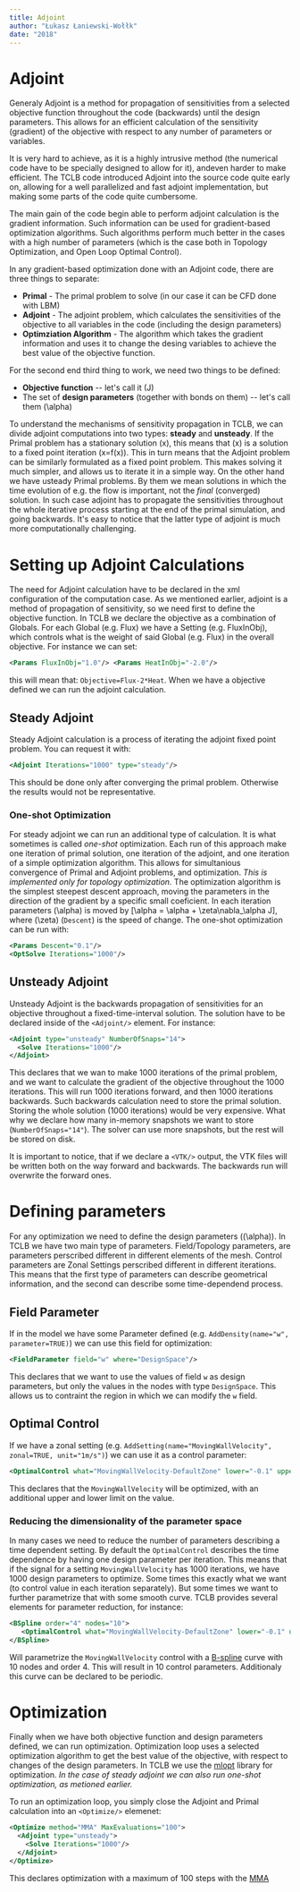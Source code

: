 ```yaml
---
title: Adjoint
author: "Łukasz Łaniewski-Wołłk"
date: "2018"
---
```


# Adjoint

Generaly Adjoint is a method for propagation of sensitivities from a selected objective
function throughout the code (backwards) until the design parameters. This allows for an
efficient calculation of the sensitivity (gradient) of the objective with respect to
any number of parameters or variables.

It is very hard to achieve, as it is a highly intrusive method (the numerical code have to
be specially designed to allow for it), andeven harder to make efficient. The TCLB code
introduced Adjoint into the source code quite early on, allowing for a well parallelized
and fast adjoint implementation, but making some parts of the code quite cumbersome.

The main gain of the code begin able to perform adjoint calculation is the gradient
information. Such information can be used for gradient-based optimization algorithms.
Such algorithms perform much better in the cases with a high number of parameters
(which is the case both in Topology Optimization, and Open Loop Optimal Control).

In any gradient-based optimization done with an Adjoint code, there are three things to separate:

- **Primal** - The primal problem to solve (in our case it can be CFD done with LBM)
- **Adjoint** - The adjoint problem, which calculates the sensitivities of the objective to all variables in the code (including the design parameters)
- **Optimziation Algorithm** - The algorithm which takes the gradient information and uses it to change the desing variables to achieve the best value of the objective function.

For the second end third thing to work, we need two things to be defined:

- **Objective function** -- let's call it \(J\)
- The set of **design parameters** (together with bonds on them) -- let's call them \(\alpha\)

To understand the mechanisms of sensitivity propagation in TCLB, we can divide adjoint
computations into two types: **steady** and **unsteady**. If the Primal problem has a stationary
solution \(x\), this means that \(x\) is a solution to a fixed point iteration \(x=f(x)\).
This in turn means that the Adjoint problem can be similarly formulated as a fixed point
problem. This makes solving it much simpler, and allows us to iterate it in a simple way.
On the other hand we have usteady Primal problems. By them we mean solutions in which the
time evolution of e.g. the flow is important, not the *final* (converged) solution. In
such case adjoint has to propagate the sensitivities throughout the whole iterative process
starting at the end of the primal simulation, and going backwards. It's easy to notice that
the latter type of adjoint is much more computationally challenging.

# Setting up Adjoint Calculations

The need for Adjoint calculation have to be declared in the xml configuration of the computation case. As we mentioned earlier, adjoint is a method of propagation of sensitivity, so we need first to define the objective function. In TCLB we declare the objective as a combination of Globals. For each Global (e.g. Flux) we have a Setting (e.g. FluxInObj), which controls what is the weight of said Global (e.g. Flux) in the overall objective. For instance we can set:

```xml
<Params FluxInObj="1.0"/> <Params HeatInObj="-2.0"/>
```

this will mean that: `Objective=Flux-2*Heat`. When we have a objective defined we can run the adjoint calculation.

## Steady Adjoint

Steady Adjoint calculation is a process of iterating the adjoint fixed point problem. You can request it with:
```xml
<Adjoint Iterations="1000" type="steady"/>
```
This should be done only after converging the primal problem. Otherwise the results would not be representative.

### One-shot Optimization

For steady adjoint we can run an additional type of calculation. It is what sometimes is called *one-shot* optimization. Each run of this approach make one iteration of primal solution, one iteration of the adjoint, and one iteration of a simple optimization algorithm. This allows for simultanious convergence of Primal and Adjoint problems, and optimization. *This is implemented only for topology optimization.* The optimization algorithm is the simplest steepest descent approach, moving the parameters in the direction of the gradient by a specific small coeficient. In each iteration parameters \(\alpha\) is moved by \[\alpha = \alpha + \zeta\nabla_\alpha J\], where \(\zeta\) (`Descent`) is the speed of change. The one-shot optimization can be run with:

```xml
<Params Descent="0.1"/>
<OptSolve Iterations="1000"/>
```

## Unsteady Adjoint

Unsteady Adjoint is the backwards propagation of sensitivities for an objective throughout a fixed-time-interval solution. The solution have to be declared inside of the `<Adjoint/>` element. For instance:

```xml
<Adjoint type="unsteady" NumberOfSnaps="14">
  <Solve Iterations="1000"/>
</Adjoint>
```

This declares that we wan to make 1000 iterations of the primal problem, and we want to calculate the gradient of the objective throughout the 1000 iterations. This will run 1000 iterations forward, and then 1000 iterations backwards. Such backwards calculation need to store the primal solution. Storing the whole solution (1000 iterations) would be very expensive. What why we declare how many in-memory snapshots we want to store (`NumberOfSnaps="14"`). The solver can use more snapshots, but the rest will be stored on disk.

It is important to notice, that if we declare a `<VTK/>` output, the VTK files will be written both on the way forward and backwards. The backwards run will overwrite the forward ones.

# Defining parameters

For any optimization we need to define the design parameters (\(\alpha\)). In TCLB we have two main type of parameters. Field/Topology parameters, are parameters perscribed different in different elements of the mesh. Control parameters are Zonal Settings perscribed different in different iterations. This means that the first type of parameters can describe geometrical information, and the second can describe some time-dependend process.

## Field Parameter

If in the model we have some Parameter defined (e.g. `AddDensity(name="w", parameter=TRUE)`) we can use this field for optimization:

```xml
<FieldParameter field="w" where="DesignSpace"/>
```

This declares that we want to use the values of field `w` as design parameters, but only the values in the nodes with type `DesignSpace`. This allows us to contraint the region in which we can modify the `w` field.

## Optimal Control

If we have a zonal setting (e.g. `AddSetting(name="MovingWallVelocity", zonal=TRUE, unit="1m/s")`) we can use it as a control parameter:

```xml
<OptimalControl what="MovingWallVelocity-DefaultZone" lower="-0.1" upper="0.1"/>
```

This declares that the `MovingWallVelocity` will be optimized, with an additional upper and lower limit on the value.

### Reducing the dimensionality of the parameter space

In many cases we need to reduce the number of parameters describing a time dependent setting. By default the `OptimalControl` describes the time dependence by having one design parameter per iteration. This means that if the signal for a setting `MovingWallVelocity` has 1000 iterations, we have 1000 design parameters to optimize. Some times this exactly what we want (to control value in each iteration separately). But some times we want to further parametrize that with some smooth curve. TCLB provides several elements for parameter reduction, for instance:

```xml
<BSpline order="4" nodes="10">
   <OptimalControl what="MovingWallVelocity-DefaultZone" lower="-0.1" upper="0.1"/>
</BSpline>
```

Will parametrize the `MovingWallVelocity` control with a [B-spline](https://en.wikipedia.org/wiki/B-spline) curve with 10 nodes and order 4. This will result in 10 control parameters. Additionaly this curve can be declared to be periodic.

# Optimization

Finally when we have both objective function and design parameters defined, we can run optimization. Optimization loop uses a selected optimization algorithm to get the best value of the objective, with respect to changes of the design parameters. In TCLB we use the [mlopt](https://nlopt.readthedocs.io/en/latest/) library for optimization. *In the case of steady adjoint we can also run one-shot optimization, as metioned earlier.*

To run an optimization loop, you simply close the Adjoint and Primal calculation into an `<Optimize/>` elemenet:

```xml
<Optimize method="MMA" MaxEvaluations="100">
  <Adjoint type="unsteady">
    <Solve Iterations="1000"/>
  </Adjoint>
</Optimize>
```

This declares optimization with a maximum of 100 steps with the [MMA](https://nlopt.readthedocs.io/en/latest/NLopt_Algorithms/#mma-method-of-moving-asymptotes-and-ccsa)
